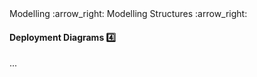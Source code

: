 <link rel="stylesheet" href="{{baseUrl}}/css/textbook.css">

<div class="website-content">

<div id="path">Modelling :arrow_right: Modelling Structures :arrow_right:</div>

<div id="title">

#### Deployment Diagrams :four:

</div>

<div id="body">

...

</div>

</div>
